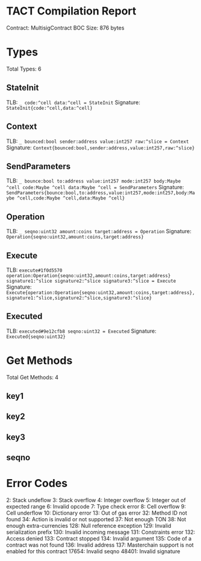 # TACT Compilation Report
Contract: MultisigContract
BOC Size: 876 bytes

# Types
Total Types: 6

## StateInit
TLB: `_ code:^cell data:^cell = StateInit`
Signature: `StateInit{code:^cell,data:^cell}`

## Context
TLB: `_ bounced:bool sender:address value:int257 raw:^slice = Context`
Signature: `Context{bounced:bool,sender:address,value:int257,raw:^slice}`

## SendParameters
TLB: `_ bounce:bool to:address value:int257 mode:int257 body:Maybe ^cell code:Maybe ^cell data:Maybe ^cell = SendParameters`
Signature: `SendParameters{bounce:bool,to:address,value:int257,mode:int257,body:Maybe ^cell,code:Maybe ^cell,data:Maybe ^cell}`

## Operation
TLB: `_ seqno:uint32 amount:coins target:address = Operation`
Signature: `Operation{seqno:uint32,amount:coins,target:address}`

## Execute
TLB: `execute#1f0d5570 operation:Operation{seqno:uint32,amount:coins,target:address} signature1:^slice signature2:^slice signature3:^slice = Execute`
Signature: `Execute{operation:Operation{seqno:uint32,amount:coins,target:address},signature1:^slice,signature2:^slice,signature3:^slice}`

## Executed
TLB: `executed#9e12cfb8 seqno:uint32 = Executed`
Signature: `Executed{seqno:uint32}`

# Get Methods
Total Get Methods: 4

## key1

## key2

## key3

## seqno

# Error Codes
2: Stack undeflow
3: Stack overflow
4: Integer overflow
5: Integer out of expected range
6: Invalid opcode
7: Type check error
8: Cell overflow
9: Cell underflow
10: Dictionary error
13: Out of gas error
32: Method ID not found
34: Action is invalid or not supported
37: Not enough TON
38: Not enough extra-currencies
128: Null reference exception
129: Invalid serialization prefix
130: Invalid incoming message
131: Constraints error
132: Access denied
133: Contract stopped
134: Invalid argument
135: Code of a contract was not found
136: Invalid address
137: Masterchain support is not enabled for this contract
17654: Invalid seqno
48401: Invalid signature